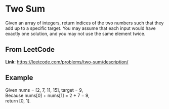 # Two Sum
Given an array of integers, return indices of the two numbers such that they add up to a specific target.
You may assume that each input would have exactly one solution, and you may not use the same element twice.

## From LeetCode
**Link**: https://leetcode.com/problems/two-sum/description/


## Example
Given nums = [2, 7, 11, 15], target = 9,
<br />Because nums[0] + nums[1] = 2 + 7 = 9,
<br />return [0, 1].


